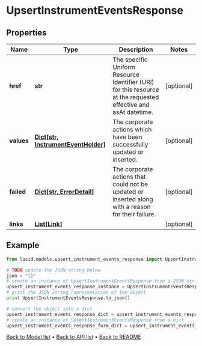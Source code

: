 # UpsertInstrumentEventsResponse


## Properties
Name | Type | Description | Notes
------------ | ------------- | ------------- | -------------
**href** | **str** | The specific Uniform Resource Identifier (URI) for this resource at the requested effective and asAt datetime. | [optional] 
**values** | [**Dict[str, InstrumentEventHolder]**](InstrumentEventHolder.md) | The corporate actions which have been successfully updated or inserted. | [optional] 
**failed** | [**Dict[str, ErrorDetail]**](ErrorDetail.md) | The corporate actions that could not be updated or inserted along with a reason for their failure. | [optional] 
**links** | [**List[Link]**](Link.md) |  | [optional] 

## Example

```python
from lusid.models.upsert_instrument_events_response import UpsertInstrumentEventsResponse

# TODO update the JSON string below
json = "{}"
# create an instance of UpsertInstrumentEventsResponse from a JSON string
upsert_instrument_events_response_instance = UpsertInstrumentEventsResponse.from_json(json)
# print the JSON string representation of the object
print UpsertInstrumentEventsResponse.to_json()

# convert the object into a dict
upsert_instrument_events_response_dict = upsert_instrument_events_response_instance.to_dict()
# create an instance of UpsertInstrumentEventsResponse from a dict
upsert_instrument_events_response_form_dict = upsert_instrument_events_response.from_dict(upsert_instrument_events_response_dict)
```
[Back to Model list](../README.md#documentation-for-models) &#8226; [Back to API list](../README.md#documentation-for-api-endpoints) &#8226; [Back to README](../README.md)


